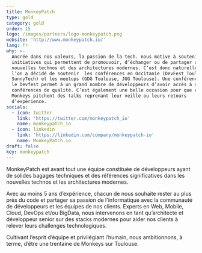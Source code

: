 ```yaml
---
title: MonkeyPatch
type: gold
category: gold
order: 15
logo: /images/partners/logo-monkeypatch.png
website: 'http://www.monkeypatch.io/'
lang: fr
why: >-
  Ancrée dans nos valeurs, la passion de la tech. nous motive à soutenir les
  initiatives qui permettent de promouvoir, d’échanger ou de partager autour des
  nouvelles technos et des architectures modernes. C’est donc naturellement que
  l’on a décidé de soutenir  les conférences en Occitanie (DevFest Toulouse,
  SunnyTech) et les meetups (GDG Toulouse, JUG Toulouse). Une conférence comme
  le Devfest permet à un grand nombre de développeurs d’avoir accès à des
  conférences de qualité. C’est également une belle occasion pour que certains
  Monkeys pitchent des talks reprenant leur veille ou leurs retours
  d’expérience.
socials:
  - icon: twitter
    link: 'https://twitter.com/monkeypatch_io'
    name: monkeypatch_io
  - icon: linkedin
    link: 'https://linkedin.com/company/monkeypatch-io'
    name: MonkeyPatch.io
draft: false
key: monkeypatch
---
```

MonkeyPatch est avant tout une équipe constituée de développeurs ayant de solides bagages techniques et des références significatives dans les nouvelles technos et les architectures modernes.

Avec au moins 5 ans d’expérience, chacun de nous souhaite rester au plus près du code et partager sa passion de l'informatique avec la communauté de développeurs et les équipes de nos clients.
Experts en Web, Mobile, Cloud, DevOps et/ou BigData, nous intervenons en tant qu’architecte et développeur senior sur des stacks modernes pour aider nos clients à relever leurs challenges technologiques.

Cultivant l’esprit d’équipe et privilégiant l’humain, nous ambitionnons, à terme, d’être une trentaine de Monkeys sur Toulouse.

